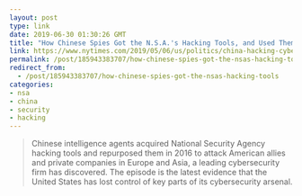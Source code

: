 ```yaml
---
layout: post
type: link
date: 2019-06-30 01:30:26 GMT
title: "How Chinese Spies Got the N.S.A.'s Hacking Tools, and Used Them for Attacks"
link: https://www.nytimes.com/2019/05/06/us/politics/china-hacking-cyber.html
permalink: /post/185943383707/how-chinese-spies-got-the-nsas-hacking-tools
redirect_from: 
  - /post/185943383707/how-chinese-spies-got-the-nsas-hacking-tools
categories:
- nsa
- china
- security
- hacking
---
```

<blockquote>Chinese intelligence agents acquired National Security Agency hacking tools and repurposed them in 2016 to attack American allies and private companies in Europe and Asia, a leading cybersecurity firm has discovered. The episode is the latest evidence that the United States has lost control of key parts of its cybersecurity arsenal.</blockquote>